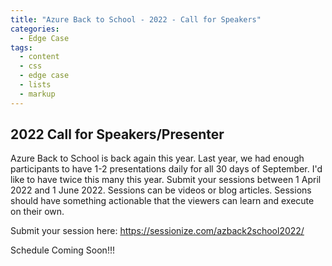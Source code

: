 ```yaml
---
title: "Azure Back to School - 2022 - Call for Speakers"
categories:
  - Edge Case
tags:
  - content
  - css
  - edge case
  - lists
  - markup
---
```


## **2022 Call for Speakers/Presenter**

Azure Back to School is back again this year.  Last year, we had enough participants to have 1-2 presentations daily for all 30 days of September.  I'd like to have twice this many this year.  Submit your sessions between 1 April 2022 and 1 June 2022.  Sessions can be videos or blog articles.  Sessions should have something actionable that the viewers can learn and execute on their own.  

Submit your session here: <https://sessionize.com/azback2school2022/>


Schedule Coming Soon!!!

